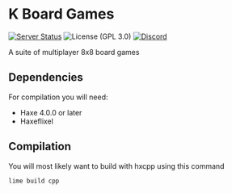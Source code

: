 # K Board Games
[![Server Status](https://img.shields.io/pingpong/status/sp_7241145592d44ae2bd4c2a9c4558a0ef?label=kboardgames.com&style=for-the-badge)](https://www.kboardgame.com)
![License (GPL 3.0)](https://img.shields.io/github/license/kboardgames/kboardgames?style=for-the-badge)
[![Discord](https://img.shields.io/discord/878790325261434923?color=%236b7ff5&label=Discord&style=for-the-badge)](https://discord.gg/HEWAMCXYq7)

A suite of multiplayer 8x8 board games

## Dependencies
For compilation you will need:
- Haxe 4.0.0 or later
- Haxeflixel
## Compilation
You will most likely want to build with hxcpp using this command
```
lime build cpp
```
